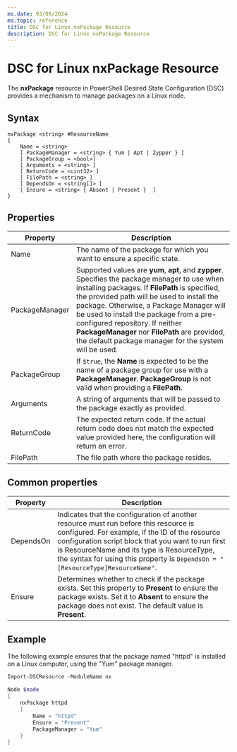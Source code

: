 ```yaml
---
ms.date: 03/09/2024
ms.topic: reference
title: DSC for Linux nxPackage Resource
description: DSC for Linux nxPackage Resource
---
```

# DSC for Linux nxPackage Resource

The **nxPackage** resource in PowerShell Desired State Configuration (DSC) provides a mechanism to
manage packages on a Linux node.

## Syntax

```Syntax
nxPackage <string> #ResourceName
{
    Name = <string>
    [ PackageManager = <string> { Yum | Apt | Zypper } ]
    [ PackageGroup = <bool>]
    [ Arguments = <string> ]
    [ ReturnCode = <uint32> ]
    [ FilePath = <string> ]
    [ DependsOn = <string[]> ]
    [ Ensure = <string> { Absent | Present }  ]
}
```

## Properties

|Property |Description |
|---|---|
|Name |The name of the package for which you want to ensure a specific state. |
|PackageManager |Supported values are **yum**, **apt**, and **zypper**. Specifies the package manager to use when installing packages. If **FilePath** is specified, the provided path will be used to install the package. Otherwise, a Package Manager will be used to install the package from a pre-configured repository. If neither **PackageManager** nor **FilePath** are provided, the default package manager for the system will be used. |
|PackageGroup |If `$true`, the **Name** is expected to be the name of a package group for use with a **PackageManager**. **PackageGroup** is not valid when providing a **FilePath**. |
|Arguments |A string of arguments that will be passed to the package exactly as provided. |
|ReturnCode |The expected return code. If the actual return code does not match the expected value provided here, the configuration will return an error. |
|FilePath |The file path where the package resides. |

## Common properties

|Property |Description |
|---|---|
|DependsOn |Indicates that the configuration of another resource must run before this resource is configured. For example, if the ID of the resource configuration script block that you want to run first is ResourceName and its type is ResourceType, the syntax for using this property is `DependsOn = "[ResourceType]ResourceName"`. |
|Ensure |Determines whether to check if the package exists. Set this property to **Present** to ensure the package exists. Set it to **Absent** to ensure the package does not exist. The default value is **Present**. |

## Example

The following example ensures that the package named "httpd" is installed on a Linux computer, using
the "Yum" package manager.

```powershell
Import-DSCResource -ModuleName nx

Node $node
{
    nxPackage httpd
    {
        Name = "httpd"
        Ensure = "Present"
        PackageManager = "Yum"
    }
}
```
